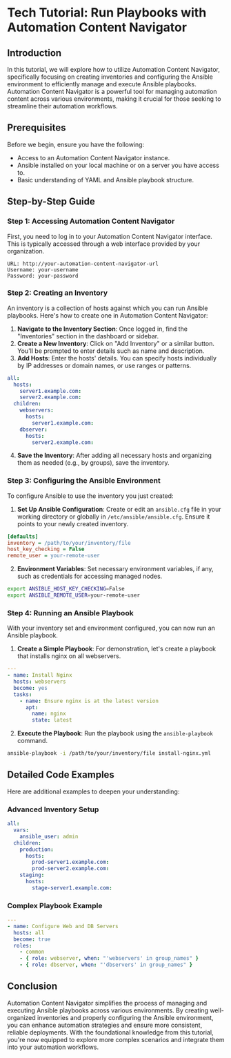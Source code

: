 # Tech Tutorial: Run Playbooks with Automation Content Navigator

## Introduction

In this tutorial, we will explore how to utilize Automation Content Navigator, specifically focusing on creating inventories and configuring the Ansible environment to efficiently manage and execute Ansible playbooks. Automation Content Navigator is a powerful tool for managing automation content across various environments, making it crucial for those seeking to streamline their automation workflows.

## Prerequisites

Before we begin, ensure you have the following:

- Access to an Automation Content Navigator instance.
- Ansible installed on your local machine or on a server you have access to.
- Basic understanding of YAML and Ansible playbook structure.

## Step-by-Step Guide

### Step 1: Accessing Automation Content Navigator

First, you need to log in to your Automation Content Navigator interface. This is typically accessed through a web interface provided by your organization.

```plaintext
URL: http://your-automation-content-navigator-url
Username: your-username
Password: your-password
```

### Step 2: Creating an Inventory

An inventory is a collection of hosts against which you can run Ansible playbooks. Here's how to create one in Automation Content Navigator:

1. **Navigate to the Inventory Section**: Once logged in, find the "Inventories" section in the dashboard or sidebar.
2. **Create a New Inventory**: Click on "Add Inventory" or a similar button. You'll be prompted to enter details such as name and description.
3. **Add Hosts**: Enter the hosts' details. You can specify hosts individually by IP addresses or domain names, or use ranges or patterns.

```yaml
all:
  hosts:
    server1.example.com:
    server2.example.com:
  children:
    webservers:
      hosts:
        server1.example.com:
    dbserver:
      hosts:
        server2.example.com:
```

4. **Save the Inventory**: After adding all necessary hosts and organizing them as needed (e.g., by groups), save the inventory.

### Step 3: Configuring the Ansible Environment

To configure Ansible to use the inventory you just created:

1. **Set Up Ansible Configuration**: Create or edit an `ansible.cfg` file in your working directory or globally in `/etc/ansible/ansible.cfg`. Ensure it points to your newly created inventory.

```ini
[defaults]
inventory = /path/to/your/inventory/file
host_key_checking = False
remote_user = your-remote-user
```

2. **Environment Variables**: Set necessary environment variables, if any, such as credentials for accessing managed nodes.

```bash
export ANSIBLE_HOST_KEY_CHECKING=False
export ANSIBLE_REMOTE_USER=your-remote-user
```

### Step 4: Running an Ansible Playbook

With your inventory set and environment configured, you can now run an Ansible playbook.

1. **Create a Simple Playbook**: For demonstration, let's create a playbook that installs nginx on all webservers.

```yaml
---
- name: Install Nginx
  hosts: webservers
  become: yes
  tasks:
    - name: Ensure nginx is at the latest version
      apt:
        name: nginx
        state: latest
```

2. **Execute the Playbook**: Run the playbook using the `ansible-playbook` command.

```bash
ansible-playbook -i /path/to/your/inventory/file install-nginx.yml
```

## Detailed Code Examples

Here are additional examples to deepen your understanding:

### Advanced Inventory Setup

```yaml
all:
  vars:
    ansible_user: admin
  children:
    production:
      hosts:
        prod-server1.example.com:
        prod-server2.example.com:
    staging:
      hosts:
        stage-server1.example.com:
```

### Complex Playbook Example

```yaml
---
- name: Configure Web and DB Servers
  hosts: all
  become: true
  roles:
    - common
    - { role: webserver, when: "'webservers' in group_names" }
    - { role: dbserver, when: "'dbservers' in group_names" }
```

## Conclusion

Automation Content Navigator simplifies the process of managing and executing Ansible playbooks across various environments. By creating well-organized inventories and properly configuring the Ansible environment, you can enhance automation strategies and ensure more consistent, reliable deployments. With the foundational knowledge from this tutorial, you're now equipped to explore more complex scenarios and integrate them into your automation workflows.